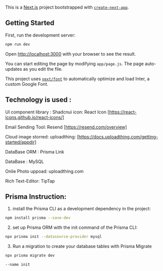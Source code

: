 This is a [Next.js](https://nextjs.org/) project bootstrapped with [`create-next-app`](https://github.com/vercel/next.js/tree/canary/packages/create-next-app).

## Getting Started

First, run the development server:

```bash
npm run dev

```

Open [http://localhost:3000](http://localhost:3000) with your browser to see the result.

You can start editing the page by modifying `app/page.js`. The page auto-updates as you edit the file.

This project uses [`next/font`](https://nextjs.org/docs/basic-features/font-optimization) to automatically optimize and load Inter, a custom Google Font.



## Technology is used : 
UI component library  : Shadcnui 
icon: React Icon [https://react-icons.github.io/react-icons/]

Email Sending Tool: 
Resend [https://resend.com/overview]

Cloud image storred: 
uploadthing: [https://docs.uploadthing.com/getting-started/appdir]

DataBase ORM : Prisma <a ref="https://www.prisma.io/docs/getting-started/quickstart" > Link </a>

DataBase : MySQL

Onlie Photo uppoad: uploadthing.com

Rich Text-Editor: TipTap 




## Prisma Instruction:
1. install the Prisma CLI as a development dependency in the project:
```bash 
npm install prisma --save-dev 

```
2. set up Prisma ORM with the init command of the Prisma CLI: 
```bash
npx prisma init --datasource-provider mysql
```
3. Run a migration to create your database tables with Prisma Migrate 
```bash 
npx prisma migrate dev 

--name init
``` 

